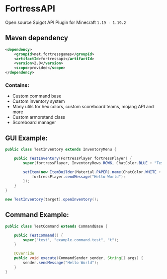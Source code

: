 # FortressAPI
Open source Spigot API Plugin for Minecraft `1.19 - 1.19.2`

## Maven dependency
```xml
<dependency>
    <groupId>net.fortressgames</groupId>
    <artifactId>fortressapi</artifactId>
    <version>2.0</version>
    <scope>provided</scope>
</dependency>
```

### Contains:
- Custom command base
- Custom inventory system
- Many utils for hex colors, custom scoreboard teams, mojang API and more
- Custom armorstand class
- Scoreboard manager

## GUI Example:
```java
public class TestInventory extends InventoryMenu {

	public TestInventory(FortressPlayer fortressPlayer) {
		super(fortressPlayer, InventoryRows.ROW6, ChatColor.BLUE + "Test inventory");

		setItem(new ItemBuilder(Material.PAPER).name(ChatColor.WHITE + "Hello World").build(), 0, inventoryClickEvent -> {
			fortressPlayer.sendMessage("Hello World");
		});
	}
}
```
```java
new TestInventory(target).openInventory();
```
## Command Example:
```java
public class TestCommand extends CommandBase {

	public TestCommand() {
		super("test", "example.command.test", "t");
	}

	@Override
	public void execute(CommandSender sender, String[] args) {
		sender.sendMessage("Hello World");
	}
}
```
